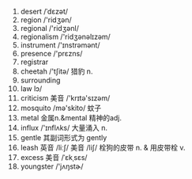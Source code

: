 1. desert /ˈdɛzət/
2. region /'ridʒən/
3. regional /'ridʒənl/
4. regionalism /'ridʒənəlɪzəm/
5. instrument  /'ɪnstrəmənt/
6. presence  /'prɛzns/
7. registrar
8. cheetah /'tʃitə/ 猎豹 n.
9. surrounding
10. law lɔ/
11. criticism 美音 /'krɪtə'sɪzəm/
12. mosquito /mə'skito/ 蚊子
13. metal 金属n.&mental 精神的adj.
14. influx /'ɪnflʌks/ 大量涌入 n.
15. gentle 其副词形式为 gently
16. leash   英音 /liːʃ/   美音 /liʃ/ 栓狗的皮带 n. & 用皮带栓 v.
17. excess  美音 /ˈɛkˌsɛs/
18. youngster /'jʌŋstɚ/ 
